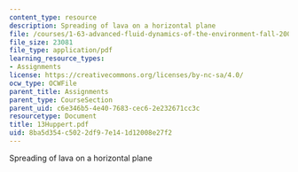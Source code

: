 ```yaml
---
content_type: resource
description: Spreading of lava on a horizontal plane
file: /courses/1-63-advanced-fluid-dynamics-of-the-environment-fall-2002/8ba5d354c5022df97e141d12008e27f2_13Huppert.pdf
file_size: 23081
file_type: application/pdf
learning_resource_types:
- Assignments
license: https://creativecommons.org/licenses/by-nc-sa/4.0/
ocw_type: OCWFile
parent_title: Assignments
parent_type: CourseSection
parent_uid: c6e346b5-4e40-7683-cec6-2e232671cc3c
resourcetype: Document
title: 13Huppert.pdf
uid: 8ba5d354-c502-2df9-7e14-1d12008e27f2
---
```

Spreading of lava on a horizontal plane
